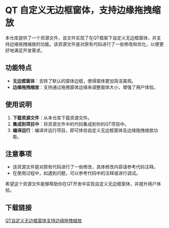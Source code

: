 # QT 自定义无边框窗体，支持边缘拖拽缩放

本仓库提供了一个资源文件，该文件实现了在QT框架下自定义无边框窗体，并支持边缘拖拽缩放的功能。该资源文件是对原有代码进行了一些修改和优化，以便更好地满足开发需求。

## 功能特点

- **无边框窗体**：去除了默认的窗体边框，使得窗体更加简洁美观。
- **边缘拖拽缩放**：支持通过拖拽窗体边缘来调整窗体大小，增强了用户体验。

## 使用说明

1. **下载资源文件**：从本仓库下载资源文件。
2. **集成到项目中**：将资源文件中的代码集成到你的QT项目中。
3. **编译运行**：编译并运行项目，即可体验自定义无边框窗体及边缘拖拽缩放功能。

## 注意事项

- 该资源文件是对原有代码进行了一些修改，具体修改内容请参考代码注释。
- 在使用过程中，如遇到问题，可以参考代码中的注释或进行调试。

希望这个资源文件能够帮助你在QT开发中实现自定义无边框窗体，并提升用户体验。

## 下载链接

[QT自定义无边框窗体支持边缘拖拽缩放](https://pan.quark.cn/s/9e2a8cba63d2)